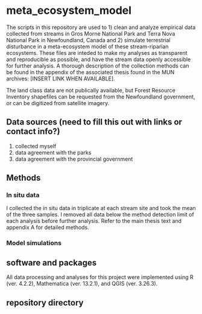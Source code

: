 # meta_ecosystem_model

The scripts in this repository are used to 1) clean and analyze empirical data collected from streams in Gros Morne National Park and Terra Nova National Park in Newfoundland, Canada and 2) simulate terrestrial disturbance in a meta-ecosystem model of these stream-riparian ecosystems. These files are inteded to make my analyses as transparent and reproducible as possible, and have the stream data openly accessible for further analysis. A thorough description of the collection methods can be found in the appendix of the associated thesis found in the MUN archives: [INSERT LINK WHEN AVAILABLE]. 

The land class data are not publically available, but Forest Resource Inventory shapefiles can be requested from the Newfoundland government, or can be digitized from satellite imagery.

## Data sources (need to fill this out with links or contact info?)
1) collected myself
2) data agreement with the parks
3) data agreement with the provincial government

## Methods
### In situ data
I collected the in situ data in triplicate at each stream site and took the mean of the three samples. I removed all data below the method detection limit of each analysis before further analysis. Refer to the main thesis text and appendix A for detailed methods.

### Model simulations
 

## software and packages
All data processing and analyses for this project were implemented using R (ver. 4.2.2), Mathematica (ver. 13.2.1), and QGIS (ver. 3.26.3).

## repository directory

